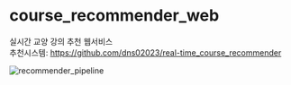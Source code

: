 # course_recommender_web
실시간 교양 강의 추천 웹서비스  
추천시스템: https://github.com/dns02023/real-time_course_recommender  


![recommender_pipeline](https://user-images.githubusercontent.com/20104945/101927310-abd96e80-3c17-11eb-9d79-172388631f55.png)  


